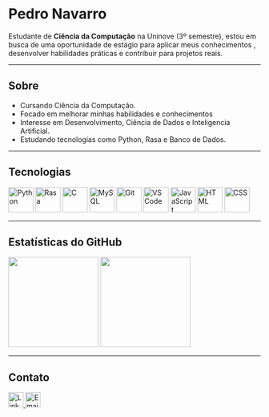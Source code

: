# Pedro Navarro

Estudante de **Ciência da Computação** na Uninove (3º semestre), estou em busca de uma oportunidade de estágio para aplicar meus conhecimentos , desenvolver habilidades práticas e contribuir para projetos reais.

---

## Sobre

- Cursando Ciência da Computação.
- Focado em melhorar minhas habilidades e conhecimentos
- Interesse em Desenvolvimento, Ciência de Dados e Inteligencia Artificial.
- Estudando tecnologias como Python, Rasa e Banco de Dados.

---

## Tecnologias

<p align="left">
  <img src="https://cdn.jsdelivr.net/gh/devicons/devicon/icons/python/python-original.svg" height="50" alt="Python" />
  <img src="https://cdn.jsdelivr.net/gh/devicons/devicon/icons/rasa/rasa-original.svg" height="50" alt="Rasa" />
  <img src="https://cdn.jsdelivr.net/gh/devicons/devicon/icons/c/c-original.svg" height="50" alt="C" />
  <img src="https://cdn.jsdelivr.net/gh/devicons/devicon/icons/mysql/mysql-original.svg" height="50" alt="MySQL" />
  <img src="https://cdn.jsdelivr.net/gh/devicons/devicon/icons/git/git-original.svg" height="50" alt="Git" />
  <img src="https://cdn.jsdelivr.net/gh/devicons/devicon/icons/vscode/vscode-original.svg" height="50" alt="VS Code" />
  <img src="https://cdn.jsdelivr.net/gh/devicons/devicon/icons/javascript/javascript-original.svg" height="50" alt="JavaScript" />
  <img src="https://cdn.jsdelivr.net/gh/devicons/devicon/icons/html5/html5-original.svg" height="50" alt="HTML" />
  <img src="https://cdn.jsdelivr.net/gh/devicons/devicon/icons/css3/css3-original.svg" height="50" alt="CSS" />
</p>

---

## Estatísticas do GitHub

<p align="left">
  <img src="https://github-readme-stats.vercel.app/api?username=pedro-navarr&show_icons=true&theme=github_dark&hide_border=true" height="180"/>
  <img src="https://github-readme-stats.vercel.app/api/top-langs/?username=pedro-navarr&layout=compact&theme=github_dark&hide_border=true" height="180"/>
</p>

---

## Contato

<p align="left">
  <a href="https://www.linkedin.com/in/seu-linkedin/" target="_blank">
    <img src="https://img.shields.io/badge/LinkedIn-0077B5?style=flat-square&logo=linkedin&logoColor=white" height="30" alt="LinkedIn" />
  </a>
  <a href="mailto:seu-email@gmail.com">
    <img src="https://img.shields.io/badge/Email-D14836?style=flat-square&logo=gmail&logoColor=white" height="30" alt="Email" />
  </a>
</p>
